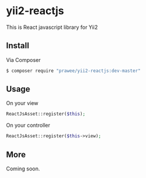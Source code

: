 # yii2-reactjs
This is React javascript library for Yii2

## Install 
Via Composer
``` bash 
$ composer require "prawee/yii2-reactjs:dev-master"
```

## Usage
On your view 
``` php
ReactJsAsset::register($this);
```
On your controller
``` php
ReactJsAsset::register($this->view);
```
## More 
Coming soon.
